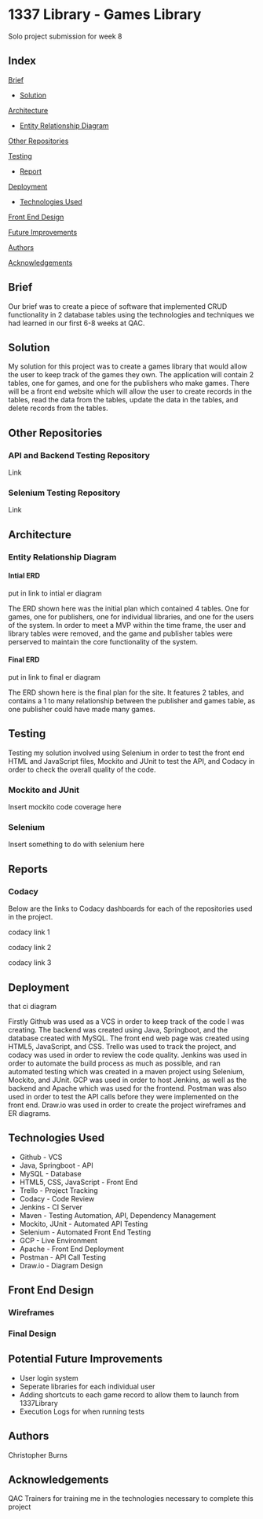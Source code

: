 # 1337 Library - Games Library

<p>Solo project submission for week 8</p>

## Index

[Brief](#brief) 

* [Solution](#solution) 

[Architecture](#architecture)

* [Entity Relationship Diagram](#erd) 

[Other Repositories](#or)

[Testing](#testing)

* [Report](#report) 

[Deployment](#deployment)

* [Technologies Used](#techused)

[Front End Design](#fedesign)

[Future Improvements](#improvements)

[Authors](#authors)

[Acknowledgements](#acknowledgements)

<a name="brief"></a>

## Brief

<p>Our brief was to create a piece of software that implemented CRUD functionality in 2 database tables using the technologies and techniques we had learned in our first 6-8 weeks at QAC.</p>

<a name="solution"></a>

## Solution

<p>My solution for this project was to create a games library that would allow the user to keep track of the games they own. The application will contain 2 tables, one for games, and one for the publishers who make games. There will be a front end website which will allow the user to create records in the tables, read the data from the tables, update the data in the tables, and delete records from the tables.</p>

<a name="or"></a>

## Other Repositories

### API and Backend Testing Repository

<p>Link</p>

### Selenium Testing Repository

<p>Link</p>

<a name="architecture"></a>

## Architecture

<a name="erd"></a>

### Entity Relationship Diagram

#### Intial ERD

<p>put in link to intial er diagram</p>

<p>The ERD shown here was the initial plan which contained 4 tables. One for games, one for publishers, one for individual libraries, and one for the users of the system. In order to meet a MVP within the time frame, the user and library tables were removed, and the game and publisher tables were perserved to maintain the core functionality of the system.</p>

#### Final ERD

<p>put in link to final er diagram</p>

<p>The ERD shown here is the final plan for the site. It features 2 tables, and contains a 1 to many relationship between the publisher and games table, as one publisher could have made many games.</p>

<a name="testing"></a>

## Testing

<p>Testing my solution involved using Selenium in order to test the front end HTML and JavaScript files, Mockito and JUnit to test the API, and Codacy in order to check the overall quality of the code.</p>

### Mockito and JUnit

<p>Insert mockito code coverage here</p>

<p></p>

### Selenium

<p>Insert something to do with selenium here</p>

<p></p>

<a name="report"></a>

## Reports

### Codacy

<p>Below are the links to Codacy dashboards for each of the repositories used in the project.</p>

<p>codacy link 1</p>

<p>codacy link 2</p>

<p>codacy link 3</p>

<a name="deployment"></a>

## Deployment

<p>that ci diagram</p>

<p>Firstly Github was used as a VCS in order to keep track of the code I was creating. The backend was created using Java, Springboot, and the database created with MySQL. The front end web page was created using HTML5, JavaScript, and CSS. Trello was used to track the project, and codacy was used in order to review the code quality. Jenkins was used in order to automate the build process as much as possible, and ran automated testing which was created in a maven project using Selenium, Mockito, and JUnit. GCP was used in order to host Jenkins, as well as the backend and Apache which was used for the frontend. Postman was also used in order to test the API calls before they were implemented on the front end. Draw.io was used in order to create the project wireframes and ER diagrams.</p>

<a name="techused"></a>

## Technologies Used

* Github - VCS
* Java, Springboot - API
* MySQL - Database
* HTML5, CSS, JavaScript - Front End
* Trello - Project Tracking
* Codacy - Code Review
* Jenkins - CI Server
* Maven - Testing Automation, API, Dependency Management
* Mockito, JUnit - Automated API Testing
* Selenium - Automated Front End Testing
* GCP - Live Environment
* Apache - Front End Deployment
* Postman - API Call Testing
* Draw.io - Diagram Design

<a name="fedesign"></a>

## Front End Design

### Wireframes

### Final Design

<a name="improvements"></a>

## Potential Future Improvements

* User login system
* Seperate libraries for each individual user
* Adding shortcuts to each game record to allow them to launch from 1337Library
* Execution Logs for when running tests

<a name="authors"></a>

## Authors

<p>Christopher Burns</p>

<a name="acknowledgements"></a>

## Acknowledgements

<p>QAC Trainers for training me in the technologies necessary to complete this project</p>